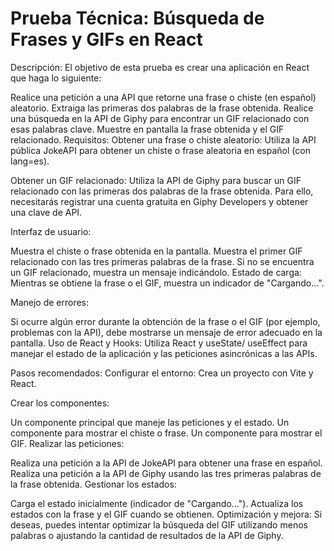 # Prueba Técnica: Búsqueda de Frases y GIFs en React
Descripción:
El objetivo de esta prueba es crear una aplicación en React que haga lo siguiente:

Realice una petición a una API que retorne una frase o chiste (en español) aleatorio.
Extraiga las primeras dos palabras de la frase obtenida.
Realice una búsqueda en la API de Giphy para encontrar un GIF relacionado con esas palabras clave.
Muestre en pantalla la frase obtenida y el GIF relacionado.
Requisitos:
Obtener una frase o chiste aleatorio: Utiliza la API pública JokeAPI para obtener un chiste o frase aleatoria en español (con lang=es).

Obtener un GIF relacionado: Utiliza la API de Giphy para buscar un GIF relacionado con las primeras dos palabras de la frase obtenida. Para ello, necesitarás registrar una cuenta gratuita en Giphy Developers y obtener una clave de API.

Interfaz de usuario:

Muestra el chiste o frase obtenida en la pantalla.
Muestra el primer GIF relacionado con las tres primeras palabras de la frase.
Si no se encuentra un GIF relacionado, muestra un mensaje indicándolo.
Estado de carga: Mientras se obtiene la frase o el GIF, muestra un indicador de "Cargando...".

Manejo de errores:

Si ocurre algún error durante la obtención de la frase o el GIF (por ejemplo, problemas con la API), debe mostrarse un mensaje de error adecuado en la pantalla.
Uso de React y Hooks: Utiliza React y useState/ useEffect para manejar el estado de la aplicación y las peticiones asincrónicas a las APIs.

Pasos recomendados:
Configurar el entorno: Crea un proyecto con Vite y React.

Crear los componentes:

Un componente principal que maneje las peticiones y el estado.
Un componente para mostrar el chiste o frase.
Un componente para mostrar el GIF.
Realizar las peticiones:

Realiza una petición a la API de JokeAPI para obtener una frase en español.
Realiza una petición a la API de Giphy usando las tres primeras palabras de la frase obtenida.
Gestionar los estados:

Carga el estado inicialmente (indicador de "Cargando...").
Actualiza los estados con la frase y el GIF cuando se obtienen.
Optimización y mejora: Si deseas, puedes intentar optimizar la búsqueda del GIF utilizando menos palabras o ajustando la cantidad de resultados de la API de Giphy.
